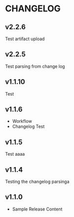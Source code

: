 # CHANGELOG

## v2.2.6

Test artifact upload

## v2.2.5

Test parsing from change log

## v1.1.10

Test

## v1.1.6

- Workflow
- Changelog Test

## v1.1.5

Test aaaa

## v1.1.4

Testing the changelog parsinga

## v1.1.0

* Sample Release Content
